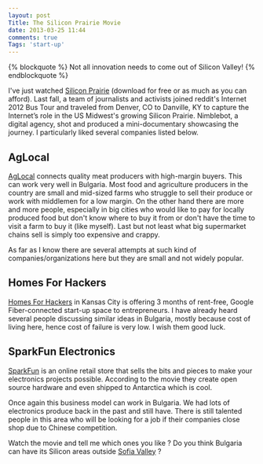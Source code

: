 ```yaml
---
layout: post
Title: The Silicon Prairie Movie
date: 2013-03-25 11:44
comments: true
Tags: 'start-up'
---
```


{% blockquote %}
Not all innovation needs to come out of Silicon Valley!
{% endblockquote %}

I've just watched [Silicon Prairie](http://www.siliconprairiefilm.com/)
(download for free or as much as you can afford).
Last fall, a team of journalists and activists joined reddit's Internet 2012 Bus Tour
and traveled from Denver, CO to Danville, KY to capture the Internet’s role in the 
US Midwest's growing Silicon Prairie. Nimblebot, a digital agency, shot and produced a
mini-documentary showcasing the journey. I particularly liked several companies listed
below.

AgLocal
-------

[AgLocal](https://www.aglocal.com/) connects quality meat producers with high-margin
buyers. This can work very well in Bulgaria. Most food and agriculture producers in 
the country are small and mid-sized farms who struggle to sell their produce or work with
middlemen for a low margin. On the other hand there are more and more people, especially in
big cities who would like to pay for locally produced food but don't know where to buy it from
or don't have the time to visit a farm to buy it (like myself). Last but not least what big supermarket
chains sell is simply too expensive and crappy.

As far as I know there are several attempts at such kind of companies/organizations here
but they are small and not widely popular.

Homes For Hackers
-----------------

[Homes For Hackers](http://www.homesforhackers.com/) in Kansas City is offering 3 months
of rent-free, Google Fiber-connected start-up space to entrepreneurs. I have already heard
several people discussing similar ideas in Bulgaria, mostly because cost of living here,
hence cost of failure is very low. I wish them good luck.

SparkFun Electronics
--------------------

[SparkFun](https://www.sparkfun.com/) is an online retail store that sells the bits and
pieces to make your electronics projects possible. According to the movie they create
open source hardware and even shipped to Antarctica which is cool.

Once again this business model can work in Bulgaria. We had lots of electronics produce back in the
past and still have. There is still talented people in this area
who will be looking for a job if their companies close shop due to Chinese competition.


Watch the movie and tell me which ones you like ? Do you think Bulgaria can have its
Silicon areas outside [Sofia Valley](http://sofiavalley.com) ?

